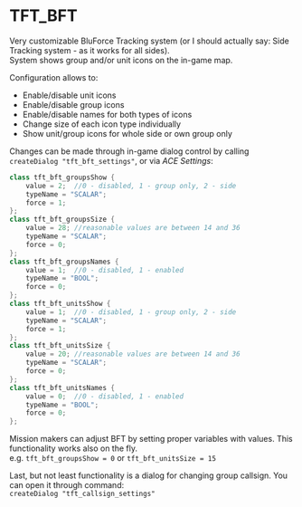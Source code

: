 # TFT_BFT

Very customizable BluForce Tracking system (or I should actually say: Side Tracking system - as it works for all sides).<br/>
System shows group and/or unit icons on the in-game map.

Configuration allows to:
- Enable/disable unit icons
- Enable/disable group icons
- Enable/disable names for both types of icons
- Change size of each icon type individually
- Show unit/group icons for whole side or own group only

Changes can be made through in-game dialog control by calling `createDialog "tft_bft_settings"`, or via _ACE Settings_:<br/>
```cpp
class tft_bft_groupsShow {
    value = 2;  //0 - disabled, 1 - group only, 2 - side
    typeName = "SCALAR";
    force = 1;
};
class tft_bft_groupsSize {
    value = 28; //reasonable values are between 14 and 36
    typeName = "SCALAR";
    force = 0;
};
class tft_bft_groupsNames {
    value = 1;  //0 - disabled, 1 - enabled
    typeName = "BOOL";
    force = 0;
};
class tft_bft_unitsShow {
    value = 1;  //0 - disabled, 1 - group only, 2 - side
    typeName = "SCALAR";
    force = 1;
};
class tft_bft_unitsSize {
    value = 20; //reasonable values are between 14 and 36
    typeName = "SCALAR";
    force = 0;
};
class tft_bft_unitsNames {
    value = 0;  //0 - disabled, 1 - enabled
    typeName = "BOOL";
    force = 0;
};
```
Mission makers can adjust BFT by setting proper variables with values. This functionality works also on the fly.<br/>
e.g. `tft_bft_groupsShow = 0` or `tft_bft_unitsSize = 15`


Last, but not least functionality is a dialog for changing group callsign. You can open it through command:<br/>
`createDialog "tft_callsign_settings"`

